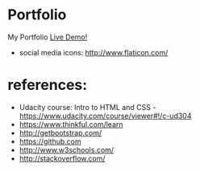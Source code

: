 # Portfolio
My Portfolio
[Live Demo!](http://jonahbaka.github.io/github.io-portfolio)
* social media icons: http://www.flaticon.com/

# references:
* Udacity course: Intro to HTML and CSS - https://www.udacity.com/course/viewer#!/c-ud304
* https://www.thinkful.com/learn
* http://getbootstrap.com/
* https://github.com
* http://www.w3schools.com/
* http://stackoverflow.com/
